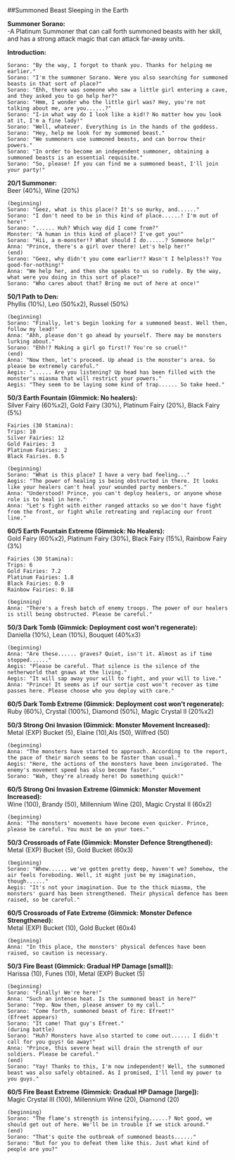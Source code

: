 ##Summoned Beast Sleeping in the Earth

**Summoner Sorano:**  
-A Platinum Summoner that can call forth summoned beasts with her skill, and has a strong attack magic that can attack far-away units.

**Introduction:**
```
Sorano: "By the way, I forgot to thank you. Thanks for helping me earlier."
Sorano: "I'm the summoner Sorano. Were you also searching for summoned beasts in that sort of place?"
Sorano: "Ehh, there was someone who saw a little girl entering a cave, and they asked you to go help her?"
Sorano: "Hmm, I wonder who the little girl was? Hey, you're not talking about me, are you......?"
Sorano: "I-in what way do I look like a kid!? No matter how you look at it, I'm a fine lady!"
Sorano: "Well, whatever. Everything is in the hands of the goddess.
Sorano: "Hey, help me look for my summoned beast."
Sorano: "We summoners use summoned beasts, and can borrow their powers."
Sorano: "In order to become an independent summoner, obtaining a summoned beasts is an essential requisite."
Sorano: "So, please! If you can find me a summoned beast, I'll join your party!"
```

**20/1 Summoner:**  
Beer (40%), Wine (20%)
```
(beginning)
Sorano: "Geez, what is this place!? It's so murky, and......"
Sorano: "I don't need to be in this kind of place......! I'm out of here!"
Sorano: "...... Huh? Which way did I come from?"
Monster: "A human in this kind of place!? I've got you!"
Sorano: "Hii, a m-monster!? What should I do......? Someone help!"
Anna: "Prince, there's a girl over there! Let's help her!"
(end)
Sorano: "Geez, why didn't you come earlier!? Wasn't I helpless!? You good-for-nothing!"
Anna: "We help her, and then she speaks to us so rudely. By the way, what were you doing in this sort of place?"
Sorano: "Who cares about that? Bring me out of here at once!"
```

**50/1 Path to Den:**  
Phyllis (10%), Leo (50%x2), Russel (50%)
```
(beginning)
Sorano: "Finally, let's begin looking for a summoned beast. Well then, follow my lead!"
Anna: "Ahh, please don't go ahead by yourself. There may be monsters lurking about."
Sorano: "Ehh!? Making a girl go first!? You're so cruel!"
(end)
Anna: "Now then, let's proceed. Up ahead is the monster's area. So please be extremely careful."
Aegis: "...... Are you listening? Up head has been filled with the monster's miasma that will restrict your powers."
Aegis: "They seem to be laying some kind of trap...... So take heed."
```

**50/3 Earth Fountain (Gimmick: No healers):**  
Silver Fairy (60%x2), Gold Fairy (30%), Platinum Fairy (20%), Black Fairy (5%)
```
Fairies (30 Stamina):
Trips: 10
Silver Fairies: 12
Gold Fairies: 3
Platinum Fairies: 2
Black Fairies. 0.5
```
```
(beginning)
Sorano: "What is this place? I have a very bad feeling..."
Aegis: "The power of healing is being obstructed in there. It looks like your healers can't heal your wounded party members."
Anna: "Understood! Prince, you can't deploy healers, or anyone whose role is to heal in here."
Anna: "Let's fight with either ranged attacks so we don't have fight from the front, or fight while retreating and replacing our front line."
```

**60/5 Earth Fountain Extreme (Gimmick: No Healers):**  
Gold Fairy (60%x2), Platinum Fairy (30%), Black Fairy (15%), Rainbow Fairy (3%)
```
Fairies (30 Stamina):
Trips: 6
Gold Fairies: 7.2
Platinum Fairies: 1.8
Black Fairies: 0.9
Rainbow Fairies: 0.18
```
```
(beginning)
Anna: "There's a fresh batch of enemy troops. The power of our healers is still being obstructed. Please be careful."
```

**50/3 Dark Tomb (Gimmick: Deployment cost won't regenerate):**  
Daniella (10%), Lean (10%), Bouquet (40%x3)
```
(beginning)
Anna: "Are these...... graves? Quiet, isn't it. Almost as if time stopped......"
Aegis: "Please be careful. That silence is the silence of the netherworld that gnaws at the living."
Aegis: "It will sap away your will to fight, and your will to live."
Anna: "Prince! It seems as if our sortie cost won't recover as time passes here. Please choose who you deploy with care."
```

**60/5 Dark Tomb Extreme (Gimmick: Deployment cost won't regenerate):**  
Ruby (60%), Crystal (100%), Diamond (50%), Magic Crystal II (20%x2)

**50/3 Strong Oni Invasion (Gimmick: Monster Movement Increased):**  
Metal (EXP) Bucket (5), Elaine (10),Als (50), Wilfred (50)
```
(beginning)
Anna: "The monsters have started to approach. According to the report, the pace of their march seems to be faster than usual."
Aegis: "Here, the actions of the monsters have been invigorated. The enemy's movement speed has also become faster."
Sorano: "Wah, they're already here! Do something quick!"
```

**60/5 Strong Oni Invasion Extreme (Gimmick: Monster Movement Increased):**  
Wine (100), Brandy (50), Millennium Wine (20), Magic Crystal II (60x2)
```
(beginning)
Anna: "The monsters' movements have become even quicker. Prince, please be careful. You must be on your toes."
```

**50/3 Crossroads of Fate (Gimmick: Monster Defence Strengthened):**  
Metal (EXP) Bucket (5), Gold Bucket (60x3)
```
(beginning)
Sorano: "Whew...... we've gotten pretty deep, haven't we? Somehow, the air feels foreboding. Well, it might just be my imagination, though......"
Aegis: "It's not your imagination. Due to the thick miasma, the monsters' guard has been strengthened. Their physical defence has been raised, so be careful."
```

**60/5 Crossroads of Fate Extreme (Gimmick: Monster Defence Strengthened):**  
Metal (EXP) Bucket (10), Gold Bucket (60x4)
```
(beginning)
Anna: "In this place, the monsters' physical defences have been raised, so caution is necessary.
```

**50/3 Fire Beast (Gimmick: Gradual HP Damage [small]):**  
Harissa (10), Funes (10), Metal (EXP) Bucket (5)
```
(beginning)
Sorano: "Finally! We're here!"
Anna: "Such an intense heat. Is the summoned beast in here?"
Sorano: "Yep. Now then, please answer to my call."
Sorano: "Come forth, summoned beast of fire: Efreet!"
(Efreet appears)
Sorano: "It came! That guy's Efreet."
(during battle)
Sorano: "Huh? Monsters have also started to come out...... I didn't call for you guys! Go away!"
Anna: "Prince, this severe heat will drain the strength of our soldiers. Please be careful."
(end)
Sorano: "Yay! Thanks to this, I'm now independent! Well, the summoned beast was also safely obtained. As I promised, I'll lend my power to you guys."
```

**60/5 Fire Beast Extreme (Gimmick: Gradual HP Damage [large]):**  
Magic Crystal III (100), Millennium Wine (20), Diamond (20)
```
(beginning)
Sorano: "The flame's strength is intensifying......? Not good, we should get out of here. We'll be in trouble if we stick around."
(end)
Sorano: "That's quite the outbreak of summoned beasts......"
Sorano: "But for you to defeat them like this. Just what kind of people are you?"
```
